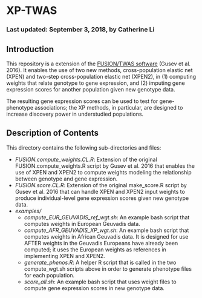 # XP-TWAS 
### Last updated: September 3, 2018, by Catherine Li

## Introduction

This repository is a extension of the [FUSION/TWAS software](https://github.com/gusevlab/fusion_twas) (Gusev et al. 2016). It enables the use of two new methods, cross-population elastic net (XPEN) and two-step cross-population elastic net (XPEN2), in (1) computing weights that relate genotype to gene expression, and (2) imputing gene expression scores for another population given new genotype data.

The resulting gene expression scores can be used to test for gene-phenotype associations; the XP methods, in particular, are designed to increase discovery power in understudied populations.

## Description of Contents

This directory contains the following sub-directories and files:
- *FUSION.compute_weights.CL.R*: Extension of the original FUSION.compute_weights.R script by Gusev et al. 2016 that enables the use of XPEN and XPEN2 to compute weights modeling the relationship between genotype and gene expression.
- *FUSION.score.CL.R*: Extension of the original make_score.R script by Gusev et al. 2016 that can handle XPEN and XPEN2 input weights to produce individual-level gene expression scores given new genotype data.
- *examples/*
	- *compute_EUR_GEUVADIS_ref_wgt.sh*: An example bash script that computes weights in European Geuvadis data.
	- *compute_AFR_GEUVADIS_XP_wgt.sh*: An example bash script that computes weights in African Geuvadis data. It is designed for use AFTER weights in the Geuvadis Europeans have already been computed; it uses the European weights as references in implementing XPEN and XPEN2.
	- *generate_phenos.R*: A helper R script that is called in the two compute_wgt.sh scripts above in order to generate phenotype files for each population.
	- *score_all.sh*: An example bash script that uses weight files to compute gene expression scores in new genotype data.